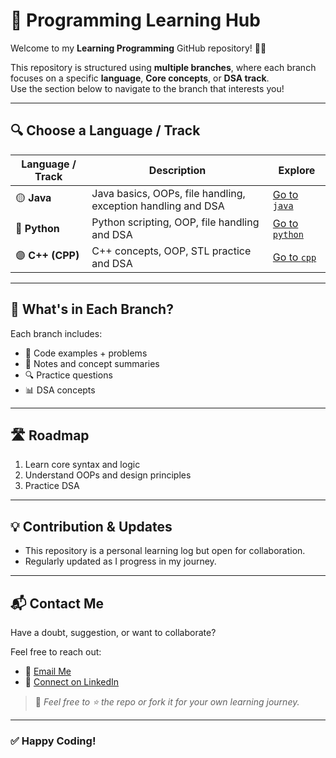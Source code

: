 # 🚀 Programming Learning Hub

Welcome to my **Learning Programming** GitHub repository! 👨‍💻

This repository is structured using **multiple branches**, where each branch focuses on a specific **language**, **Core concepts**, or **DSA track**.  
Use the section below to navigate to the branch that interests you!

---

## 🔍 Choose a Language / Track

| Language / Track | Description | Explore |
|------------------|-------------|---------|
| 🟡 **Java** | Java basics, OOPs, file handling, exception handling and DSA | [Go to `java`](https://github.com/bytephoria-ai/Learning-Programming/edit/java/README.md)  |
| 🔵 **Python** | Python scripting, OOP, file handling and DSA| [Go to `python`](https://github.com/bytephoria-ai/Learning-Programming/edit/python/README.md) |
| 🟣 **C++ (CPP)** | C++ concepts, OOP, STL practice and DSA | [Go to `cpp`](https://github.com/bytephoria-ai/Learning-Programming/edit/cpp/README.md) |

---

## 📘 What's in Each Branch?

Each branch includes:

- 📝 Code examples + problems
- 🧠 Notes and concept summaries
- 🔍 Practice questions
- 📊 DSA concepts
  
---

## 🛣️ Roadmap

1. Learn core syntax and logic
2. Understand OOPs and design principles
3. Practice DSA

---

## 💡 Contribution & Updates

- This repository is a personal learning log but open for collaboration.
- Regularly updated as I progress in my journey.

---

## 📬 Contact Me

Have a doubt, suggestion, or want to collaborate?

Feel free to reach out:

- 📧 [Email Me](mailto:bdeepakkumar13@gmail.com)
- 🔗 [Connect on LinkedIn](https://www.linkedin.com/in/deepak-kumar-b-152004de/)

> 🙌 _Feel free to ⭐ the repo or fork it for your own learning journey._
---

### ✅ Happy Coding!
